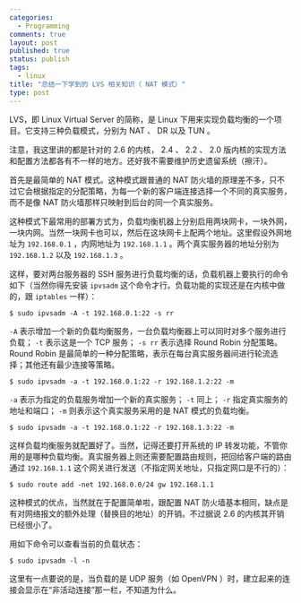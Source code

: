 ```yaml
---
categories:
  - Programming
comments: true
layout: post
published: true
status: publish
tags:
  - linux
title: "总结一下学到的 LVS 相关知识（ NAT 模式）"
type: post
---
```


LVS，即 Linux Virtual Server 的简称，是 Linux 下用来实现负载均衡的一个项目。它支持三种负载模式，分别为 NAT 、 DR 以及 TUN 。

注意，我这里讲的都是针对的 2.6 的内核， 2.4 、 2.2 、 2.0 版内核的实现方法和配置方法都各有不一样的地方。还好我不需要维护历史遗留系统（擦汗）。

首先是最简单的 NAT 模式。这种模式跟普通的 NAT 防火墙的原理差不多，只不过它会根据指定的分配策略，为每一个新的客户端连接选择一个不同的真实服务，而不是像 NAT 防火墙那样只映射到后台的同一个真实服务。

这种模式下最常用的部署方式为，负载均衡机器上分别启用两块网卡，一块外网，一块内网。当然一块网卡也可以，然后在这块网卡上配两个地址。这里假设外网地址为 `192.168.0.1` ，内网地址为 `192.168.1.1` 。两个真实服务器的地址分别为 `192.168.1.2` 以及 `192.168.1.3` 。

这样，要对两台服务器的 SSH 服务进行负载均衡的话，负载机器上要执行的命令如下（当然你得先安装 `ipvsadm` 这个命令才行。负载功能的实现还是在内核中做的，跟 `iptables` 一样）：

``` plain
$ sudo ipvsadm -A -t 192.168.0.1:22 -s rr
```

`-A` 表示增加一个新的负载均衡服务，一台负载均衡器上可以同时对多个服务进行负载； `-t` 表示这是一个 TCP 服务； `-s rr` 表示选择 Round Robin 分配策略。 Round Robin 是最简单的一种分配策略，表示在每台真实服务器间进行轮流选择；其他还有最少连接等策略。

```
$ sudo ipvsadm -a -t 192.168.0.1:22 -r 192.168.1.2:22 -m
```

`-a` 表示为指定的负载服务增加一个新的真实服务； `-t` 同上； `-r` 指定真实服务的地址和端口； `-m` 则表示这个真实服务采用的是 NAT 模式的负载均衡。

```
$ sudo ipvsadm -a -t 192.168.0.1:22 -r 192.168.1.3:22 -m
```

这样负载均衡服务就配置好了。当然，记得还要打开系统的 IP 转发功能，不管你用的是哪种负载均衡。真实服务器上则还需要配置路由规则，把回给客户端的路由通过 `192.168.1.1` 这个网关进行发送（不指定网关地址，只指定网口是不行的）：

```
$ sudo route add -net 192.168.0.0/24 gw 192.168.1.1
```

这种模式的优点，当然就在于配置简单啦，跟配置 NAT 防火墙基本相同，缺点是有对网络报文的额外处理（替换目的地址）的开销。不过据说 2.6 的内核其开销已经很小了。

用如下命令可以查看当前的负载状态：

```
$ sudo ipvsadm -l -n
```

这里有一点要说的是，当负载的是 UDP 服务（如 OpenVPN ）时，建立起来的连接会显示在“非活动连接”那一栏，不知道为什么。
